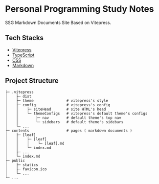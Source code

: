 # Personal Programming Study Notes

SSG Markdown Documents Site Based on Vitepress.

## Tech Stacks

- [Vitepress]()
- [TypeScript]()
- [CSS]()
- [Markdown]()

## Project Structure

```
├─ .vitepress
│    ├─ dist
│    ├─ theme               # vitepress's style
│    ├─ config              # vitepress's config
│    │    ├─ siteHead       # site HTML's head
│    │    └─ themeConfigs   # vitepress's default theme's configs
│    │        ├─ nav        # default theme's top nav
│    │        └─ sidebars   # default theme's sidebars
│    └─ ...
├─ contents                 # pages ( markdown documents )
│    ├─ [leaf]
│    │    ├─ [leaf]
│    │    │    └─ [leaf].md
│    │    └─ index.md
│    ├─ ...
│    └─ index.md
├─ public
│    ├─ statics
│    ├─ favicon.ico
│    └─ ...
└─ ...
```

